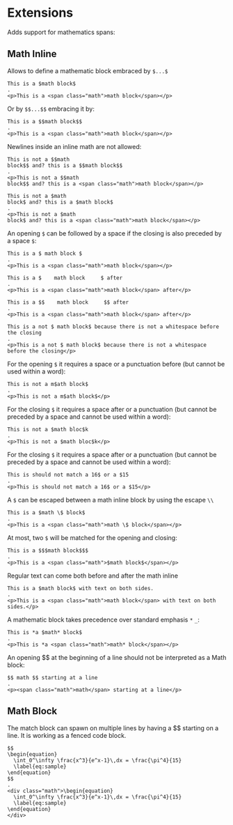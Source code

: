 # Extensions

Adds support for mathematics spans:

## Math Inline

Allows to define a mathematic block embraced by `$...$`

```````````````````````````````` example
This is a $math block$
.
<p>This is a <span class="math">math block</span></p>
````````````````````````````````

Or by `$$...$$` embracing it by:

```````````````````````````````` example
This is a $$math block$$
.
<p>This is a <span class="math">math block</span></p>
````````````````````````````````

Newlines inside an inline math are not allowed:

```````````````````````````````` example
This is not a $$math 
block$$ and? this is a $$math block$$
.
<p>This is not a $$math
block$$ and? this is a <span class="math">math block</span></p>
````````````````````````````````

```````````````````````````````` example
This is not a $math 
block$ and? this is a $math block$
.
<p>This is not a $math
block$ and? this is a <span class="math">math block</span></p>
````````````````````````````````

An opening `$` can be followed by a space if the closing is also preceded by a space `$`:

```````````````````````````````` example
This is a $ math block $
.
<p>This is a <span class="math">math block</span></p>
````````````````````````````````

```````````````````````````````` example
This is a $    math block     $ after
.
<p>This is a <span class="math">math block</span> after</p>
````````````````````````````````

```````````````````````````````` example
This is a $$    math block     $$ after
.
<p>This is a <span class="math">math block</span> after</p>
````````````````````````````````

```````````````````````````````` example
This is a not $ math block$ because there is not a whitespace before the closing
.
<p>This is a not $ math block$ because there is not a whitespace before the closing</p>
````````````````````````````````

For the opening `$` it requires a space or a punctuation before (but cannot be used within a word):

```````````````````````````````` example
This is not a m$ath block$
.
<p>This is not a m$ath block$</p>
````````````````````````````````

For the closing `$` it requires a space after or a punctuation (but cannot be preceded by a space and cannot be used
within a word):

```````````````````````````````` example
This is not a $math bloc$k
.
<p>This is not a $math bloc$k</p>
````````````````````````````````

For the closing `$` it requires a space after or a punctuation (but cannot be preceded by a space and cannot be used
within a word):

```````````````````````````````` example
This is should not match a 16$ or a $15
.
<p>This is should not match a 16$ or a $15</p>
````````````````````````````````

A `$` can be escaped between a math inline block by using the escape `\\`

```````````````````````````````` example
This is a $math \$ block$
.
<p>This is a <span class="math">math \$ block</span></p>
````````````````````````````````

At most, two `$` will be matched for the opening and closing:

```````````````````````````````` example
This is a $$$math block$$$
.
<p>This is a <span class="math">$math block$</span></p>
````````````````````````````````

Regular text can come both before and after the math inline

```````````````````````````````` example
This is a $math block$ with text on both sides.
.
<p>This is a <span class="math">math block</span> with text on both sides.</p>
````````````````````````````````

A mathematic block takes precedence over standard emphasis `*` `_`:

```````````````````````````````` example
This is *a $math* block$
.
<p>This is *a <span class="math">math* block</span></p>
````````````````````````````````

An opening $$ at the beginning of a line should not be interpreted as a Math block:

```````````````````````````````` example
$$ math $$ starting at a line
.
<p><span class="math">math</span> starting at a line</p>
````````````````````````````````

## Math Block

The match block can spawn on multiple lines by having a $$ starting on a line.
It is working as a fenced code block.

```````````````````````````````` example
$$
\begin{equation}
  \int_0^\infty \frac{x^3}{e^x-1}\,dx = \frac{\pi^4}{15}
  \label{eq:sample}
\end{equation}
$$
.
<div class="math">\begin{equation}
  \int_0^\infty \frac{x^3}{e^x-1}\,dx = \frac{\pi^4}{15}
  \label{eq:sample}
\end{equation}
</div>
````````````````````````````````
